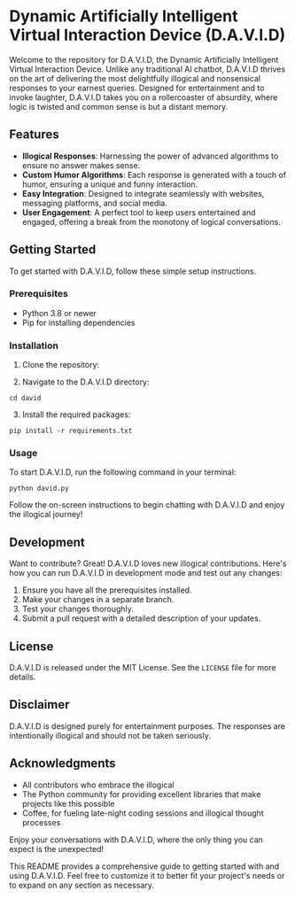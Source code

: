 # Dynamic Artificially Intelligent Virtual Interaction Device (D.A.V.I.D)

Welcome to the repository for D.A.V.I.D, the Dynamic Artificially Intelligent Virtual Interaction Device. Unlike any traditional AI chatbot, D.A.V.I.D thrives on the art of delivering the most delightfully illogical and nonsensical responses to your earnest queries. Designed for entertainment and to invoke laughter, D.A.V.I.D takes you on a rollercoaster of absurdity, where logic is twisted and common sense is but a distant memory.

## Features

- **Illogical Responses**: Harnessing the power of advanced algorithms to ensure no answer makes sense.
- **Custom Humor Algorithms**: Each response is generated with a touch of humor, ensuring a unique and funny interaction.
- **Easy Integration**: Designed to integrate seamlessly with websites, messaging platforms, and social media.
- **User Engagement**: A perfect tool to keep users entertained and engaged, offering a break from the monotony of logical conversations.

## Getting Started

To get started with D.A.V.I.D, follow these simple setup instructions.

### Prerequisites

- Python 3.8 or newer
- Pip for installing dependencies

### Installation

1. Clone the repository:

2. Navigate to the D.A.V.I.D directory:

`cd david`

3. Install the required packages:

`pip install -r requirements.txt`


### Usage

To start D.A.V.I.D, run the following command in your terminal:

`python david.py`


Follow the on-screen instructions to begin chatting with D.A.V.I.D and enjoy the illogical journey!

## Development

Want to contribute? Great! D.A.V.I.D loves new illogical contributions. Here's how you can run D.A.V.I.D in development mode and test out any changes:

1. Ensure you have all the prerequisites installed.
2. Make your changes in a separate branch.
3. Test your changes thoroughly.
4. Submit a pull request with a detailed description of your updates.

## License

D.A.V.I.D is released under the MIT License. See the `LICENSE` file for more details.

## Disclaimer

D.A.V.I.D is designed purely for entertainment purposes. The responses are intentionally illogical and should not be taken seriously.

## Acknowledgments

- All contributors who embrace the illogical
- The Python community for providing excellent libraries that make projects like this possible
- Coffee, for fueling late-night coding sessions and illogical thought processes

Enjoy your conversations with D.A.V.I.D, where the only thing you can expect is the unexpected!

This README provides a comprehensive guide to getting started with and using D.A.V.I.D. Feel free to customize it to better fit your project's needs or to expand on any section as necessary.
